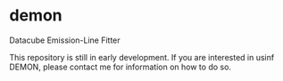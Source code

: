 # demon
Datacube Emission-Line Fitter

This repository is still in early development. If you are interested in usinf DEMON, please contact me for information on how to do so.
